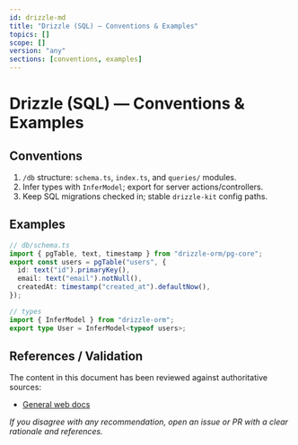 ```yaml
---
id: drizzle-md
title: "Drizzle (SQL) — Conventions & Examples"
topics: []
scope: []
version: "any"
sections: [conventions, examples]
---
```

# Drizzle (SQL) — Conventions & Examples

## Conventions
1. `/db` structure: `schema.ts`, `index.ts`, and `queries/` modules.
2. Infer types with `InferModel`; export for server actions/controllers.
3. Keep SQL migrations checked in; stable `drizzle-kit` config paths.

## Examples
```ts
// db/schema.ts
import { pgTable, text, timestamp } from "drizzle-orm/pg-core";
export const users = pgTable("users", {
  id: text("id").primaryKey(),
  email: text("email").notNull(),
  createdAt: timestamp("created_at").defaultNow(),
});

// types
import { InferModel } from "drizzle-orm";
export type User = InferModel<typeof users>;
```

## References / Validation

The content in this document has been reviewed against authoritative sources:
- [General web docs](https://developer.mozilla.org/)

_If you disagree with any recommendation, open an issue or PR with a clear rationale and references._


